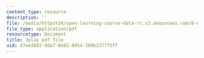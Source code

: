 ```yaml
---
content_type: resource
description: ''
file: /media/https%3A/open-learning-course-data-rc.s3.amazonaws.com/8-03sc-physics-iii-vibrations-and-waves-fall-2016/d7ee2b839da78e028954389b2377f5ff_4ysFC9vd3GE.pdf
file_type: application/pdf
resourcetype: Document
title: 3play pdf file
uid: d7ee2b83-9da7-8e02-8954-389b2377f5ff
---
```

